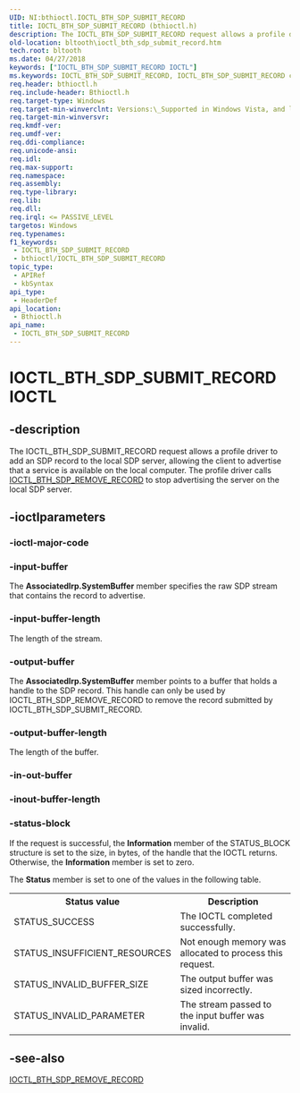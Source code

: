 ```yaml
---
UID: NI:bthioctl.IOCTL_BTH_SDP_SUBMIT_RECORD
title: IOCTL_BTH_SDP_SUBMIT_RECORD (bthioctl.h)
description: The IOCTL_BTH_SDP_SUBMIT_RECORD request allows a profile driver to add an SDP record to the local SDP server, allowing the client to advertise that a service is available on the local computer.
old-location: bltooth\ioctl_bth_sdp_submit_record.htm
tech.root: bltooth
ms.date: 04/27/2018
keywords: ["IOCTL_BTH_SDP_SUBMIT_RECORD IOCTL"]
ms.keywords: IOCTL_BTH_SDP_SUBMIT_RECORD, IOCTL_BTH_SDP_SUBMIT_RECORD control, IOCTL_BTH_SDP_SUBMIT_RECORD control code [Bluetooth Devices], bltooth.ioctl_bth_sdp_submit_record, bth_ioctls_e32ecb99-7a41-4405-844e-8c1038d3cb89.xml, bthioctl/IOCTL_BTH_SDP_SUBMIT_RECORD
req.header: bthioctl.h
req.include-header: Bthioctl.h
req.target-type: Windows
req.target-min-winverclnt: Versions:\_Supported in Windows Vista, and later.
req.target-min-winversvr: 
req.kmdf-ver: 
req.umdf-ver: 
req.ddi-compliance: 
req.unicode-ansi: 
req.idl: 
req.max-support: 
req.namespace: 
req.assembly: 
req.type-library: 
req.lib: 
req.dll: 
req.irql: <= PASSIVE_LEVEL
targetos: Windows
req.typenames: 
f1_keywords:
 - IOCTL_BTH_SDP_SUBMIT_RECORD
 - bthioctl/IOCTL_BTH_SDP_SUBMIT_RECORD
topic_type:
 - APIRef
 - kbSyntax
api_type:
 - HeaderDef
api_location:
 - Bthioctl.h
api_name:
 - IOCTL_BTH_SDP_SUBMIT_RECORD
---
```


# IOCTL_BTH_SDP_SUBMIT_RECORD IOCTL


## -description

The IOCTL_BTH_SDP_SUBMIT_RECORD request allows a profile driver to add an SDP record to the local SDP
     server, allowing the client to advertise that a service is available on the local computer. The profile
     driver calls 
     <a href="/windows-hardware/drivers/ddi/bthioctl/ni-bthioctl-ioctl_bth_sdp_remove_record">IOCTL_BTH_SDP_REMOVE_RECORD</a> to
     stop advertising the server on the local SDP server.

## -ioctlparameters

### -ioctl-major-code

### -input-buffer

The 
      <b>AssociatedIrp.SystemBuffer</b> member specifies the raw SDP stream that contains the record to
      advertise.

### -input-buffer-length

The length of the stream.

### -output-buffer

The 
      <b>AssociatedIrp.SystemBuffer</b> member points to a buffer that holds a handle to the SDP record. This
      handle can only be used by IOCTL_BTH_SDP_REMOVE_RECORD to remove the record submitted by
      IOCTL_BTH_SDP_SUBMIT_RECORD.

### -output-buffer-length

The length of the buffer.

### -in-out-buffer

### -inout-buffer-length

### -status-block

If the request is successful, the 
      <b>Information</b> member of the STATUS_BLOCK structure is set to the size, in bytes, of the handle that
      the IOCTL returns. Otherwise, the 
      <b>Information</b> member is set to zero.

The 
      <b>Status</b> member is set to one of the values in the following table.

<table>
<tr>
<th>Status value</th>
<th>Description</th>
</tr>
<tr>
<td>
STATUS_SUCCESS

</td>
<td>
The IOCTL completed successfully.

</td>
</tr>
<tr>
<td>
STATUS_INSUFFICIENT_RESOURCES

</td>
<td>
Not enough memory was allocated to process this request.

</td>
</tr>
<tr>
<td>
STATUS_INVALID_BUFFER_SIZE

</td>
<td>
The output buffer was sized incorrectly.

</td>
</tr>
<tr>
<td>
STATUS_INVALID_PARAMETER

</td>
<td>
The stream passed to the input buffer was invalid.

</td>
</tr>
</table>

## -see-also

<a href="/windows-hardware/drivers/ddi/bthioctl/ni-bthioctl-ioctl_bth_sdp_remove_record">IOCTL_BTH_SDP_REMOVE_RECORD</a>

